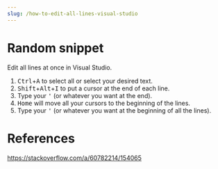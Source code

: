 ```yaml
---
slug: /how-to-edit-all-lines-visual-studio
---
```


# Random snippet

Edit all lines at once in Visual Studio.

1.  <kbd>Ctrl</kbd>+<kbd>A</kbd> to select all or select your desired text.
2.  <kbd>Shift</kbd>+<kbd>Alt</kbd>+<kbd>I</kbd> to put a cursor at the end of each line.
3.  Type your <kbd>'</kbd> (or whatever you want at the end).
4.  <kbd>Home</kbd> will move all your cursors to the beginning of the lines.
5.  Type your <kbd>'</kbd> (or whatever you want at the beginning of all the lines).

# References

https://stackoverflow.com/a/60782214/154065
